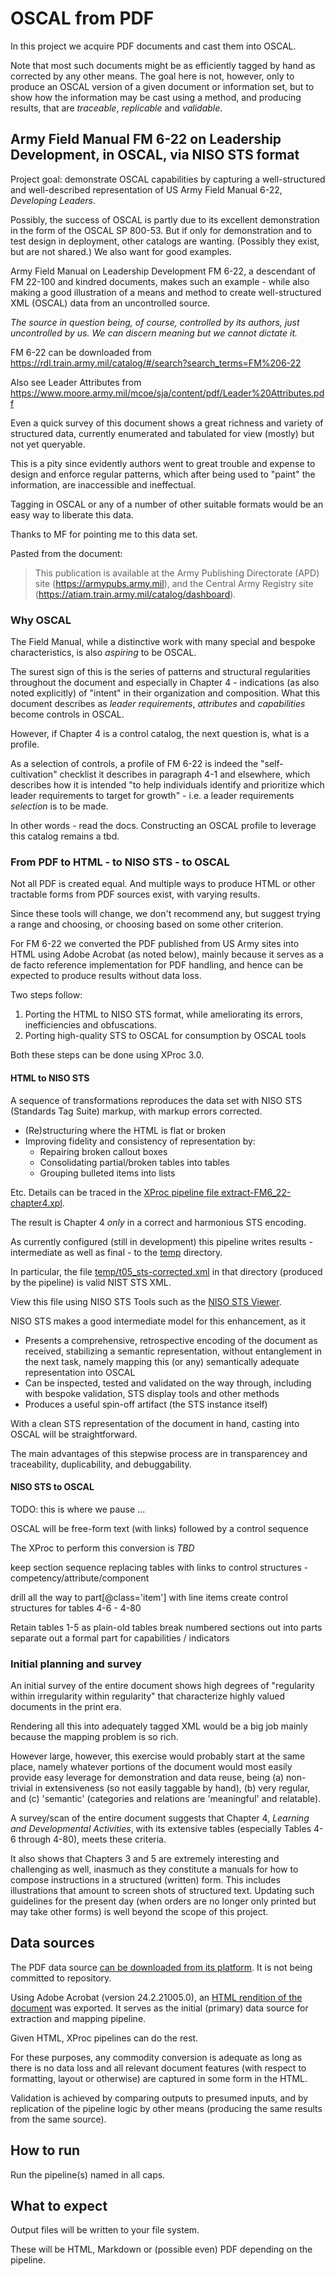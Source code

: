 

# OSCAL from PDF

In this project we acquire PDF documents and cast them into OSCAL.

Note that most such documents might be as efficiently tagged by hand as corrected by any other means. The goal here is not, however, only to produce an OSCAL version of a given document or information set, but to show how the information may be cast using a method, and producing results, that are *traceable*, *replicable* and *validable*.

## Army Field Manual FM 6-22 on Leadership Development, in OSCAL, via NISO STS format

Project goal: demonstrate OSCAL capabilities by capturing a well-structured and well-described representation of US Army Field Manual 6-22, *Developing Leaders*.

Possibly, the success of OSCAL is partly due to its excellent demonstration in the form of the OSCAL SP 800-53. But if only for demonstration and to test design in deployment, other catalogs are wanting. (Possibly they exist, but are not shared.) We also want for good examples.

Army Field Manual on Leadership Development FM 6-22, a descendant of FM 22-100 and kindred documents, makes such an example - while also making a good illustration of a means and method to create well-structured XML (OSCAL) data from an uncontrolled source.

*The source in question being, of course, controlled by its authors, just uncontrolled by us. We can discern meaning but we cannot dictate it.*

FM 6-22 can be downloaded from
https://rdl.train.army.mil/catalog/#/search?search_terms=FM%206-22

Also see Leader Attributes from https://www.moore.army.mil/mcoe/sja/content/pdf/Leader%20Attributes.pdf

Even a quick survey of this document shows a great richness and variety of structured data, currently enumerated and tabulated for view (mostly) but not yet queryable.

This is a pity since evidently authors went to great trouble and expense to design and enforce regular patterns, which after being used to "paint" the information, are inaccessible and ineffectual.

Tagging in OSCAL or any of a number of other suitable formats would be an easy way to liberate this data.

Thanks to MF for pointing me to this data set.

Pasted from the document:

> This publication is available at the Army Publishing Directorate (APD) site (https://armypubs.army.mil), and the Central Army Registry site (https://atiam.train.army.mil/catalog/dashboard).

### Why OSCAL

The Field Manual, while a distinctive work with many special and bespoke characteristics, is also *aspiring* to be OSCAL.

The surest sign of this is the series of patterns and structural regularities throughout the document and especially in Chapter 4 - indications (as also noted explicitly) of "intent" in their organization and composition. What this document describes as *leader requirements*, *attributes* and *capabilities* become controls in OSCAL.

However, if Chapter 4 is a control catalog, the next question is, what is a profile.

As a selection of controls, a profile of FM 6-22 is indeed the "self-cultivation" checklist it describes in paragraph 4-1 and elsewhere, which describes how it is intended "to help individuals identify and prioritize which leader requirements to target for growth" - i.e. a leader requirements *selection* is to be made.

In other words - read the docs. Constructing an OSCAL profile to leverage this catalog remains a tbd.

### From PDF to HTML - to NISO STS - to OSCAL

Not all PDF is created equal. And multiple ways to produce HTML or other tractable forms from PDF sources exist, with varying results.

Since these tools will change, we don't recommend any, but suggest trying a range and choosing, or choosing based on some other criterion.

For FM 6-22 we converted the PDF published from US Army sites into HTML using Adobe Acrobat (as noted below), mainly because it serves as a de facto reference implementation for PDF handling, and hence can be expected to produce results without data loss.

Two steps follow:

1. Porting the HTML to NISO STS format, while ameliorating its errors, inefficiencies and obfuscations.
1. Porting high-quality STS to OSCAL for consumption by OSCAL tools

Both these steps can be done using XProc 3.0.

#### HTML to NISO STS

A sequence of transformations reproduces the data set with NISO STS (Standards Tag Suite) markup, with markup errors corrected.

- (Re)structuring where the HTML is flat or broken
- Improving fidelity and consistency of representation by:
  - Repairing broken callout boxes
  - Consolidating partial/broken tables into tables
  - Grouping bulleted items into lists

Etc. Details can be traced in the [XProc pipeline file extract-FM6_22-chapter4.xpl](extract-FM6_22-chapter4.xpl).

The result is Chapter 4 *only* in a correct and harmonious STS encoding.

As currently configured (still in development) this pipeline writes results - intermediate as well as final - to the [temp](temp) directory.

In particular, the file [temp/t05_sts-corrected.xml](temp/t05_sts-corrected.xml) in that directory (produced by the pipeline) is valid NIST STS XML.

View this file using NISO STS Tools such as the [NISO STS Viewer](https://pages.nist.gov/xslt-blender/sts-viewer/).

NISO STS makes a good intermediate model for this enhancement, as it

- Presents a comprehensive, retrospective encoding of the document as received, stabilizing a semantic representation, without entanglement in the next task, namely mapping this (or any) semantically adequate representation into OSCAL
- Can be inspected, tested and validated on the way through, including with bespoke validation, STS display tools and other methods
- Produces a useful spin-off artifact (the STS instance itself)

With a clean STS representation of the document in hand, casting into OSCAL will be straightforward.

The main advantages of this stepwise process are in transparencey and traceability, duplicability, and debuggability.


#### NISO STS to OSCAL

TODO: this is where we pause ...

OSCAL will be free-form text (with links) followed by a control sequence

The XProc to perform this conversion is *TBD*

keep section sequence replacing tables with links to control structures - competency/attribute/component
          
drill all the way to part[@class='item'] with line items
        create control structures for tables 4-6 - 4-80
        
Retain tables 1-5 as plain-old tables
          break numbered sections out into parts
          separate out a formal part for capabilities / indicators

### Initial planning and survey

An initial survey of the entire document shows high degrees of "regularity within irregularity within regularity" that characterize highly valued documents in the print era.

Rendering all this into adequately tagged XML would be a big job mainly because the mapping problem is so rich.

However large, however, this exercise would probably start at the same place, namely whatever portions of the document would most easily provide easy leverage for demonstration and data reuse, being (a) non-trivial in extensiveness (so not easily taggable by hand), (b) very regular, and (c) 'semantic' (categories and relations are 'meaningful' and relatable).

A survey/scan of the entire document suggests that Chapter 4, *Learning and Developmental Activities*, with its extensive tables (especially Tables 4-6 through 4-80), meets these criteria.

It also shows that Chapters 3 and 5 are extremely interesting and challenging as well, inasmuch as they constitute a manuals for how to compose instructions in a structured (written) form. This includes illustrations that amount to screen shots of structured text. Updating such guidelines for the present day (when orders are no longer only printed but may take other forms) is well beyond the scope of this project.

## Data sources

The PDF data source [can be downloaded from its platform](https://rdl.train.army.mil/catalog-ws/view/100.ATSC/3110F413-E915-47C1-85AA-DD4065C654C3-1274570636396/fm6_22.pdf). It is not being committed to repository.

Using Adobe Acrobat (version 24.2.21005.0), an [HTML rendition of the document](source/export/fm6_22.html) was exported. It serves as the initial (primary) data source for extraction and mapping pipeline.

Given HTML, XProc pipelines can do the rest.

For these purposes, any commodity conversion is adequate as long as there is no data loss and all relevant document features (with respect to formatting, layout or otherwise) are captured in some form in the HTML.

Validation is achieved by comparing outputs to presumed inputs, and by replication of the pipeline logic by other means (producing the same results from the same source).


## How to run

Run the pipeline(s) named in all caps.

## What to expect

Output files will be written to your file system.

These will be HTML, Markdown or (possible even) PDF depending on the pipeline.


